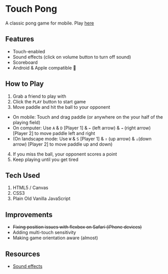 # Touch Pong
A classic pong game for mobile. Play [here](https://sdchang1120.github.io/pong-mobile)

## Features
- Touch-enabled
- Sound effects (click on volume button to turn off sound)
- Scoreboard
- Android & Apple compatible 🙌

## How to Play
1. Grab a friend to play with
2. Click the `PLAY` button to start game
3. Move paddle and hit the ball to your opponent
 - On mobile: Touch and drag paddle (or anywhere on the your half of the playing field)
 - On computer: Use `A` & `D` [Player 1] & `←` (left arrow) & `→` (right arrow) [Player 2] to move paddle left and right
 - (On landscape mode: Use `W` & `S` [Player 1] & `↑` (up arrow) & `↓`(down arrow) [Player 2] to move paddle up and down)
4. If you miss the ball, your opponent scores a point
5. Keep playing until you get tired

## Tech Used
1. HTML5 / Canvas
2. CSS3
3. Plain Old Vanilla JavaScript

## Improvements
- ~~Fixing position issues with flexbox on Safari (iPhone devices)~~
- Adding multi-touch sensitivity
- Making game orientation aware (almost)

## Resources
- [Sound effects](http://www.freesound.org)

